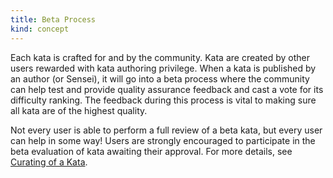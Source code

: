 ```yaml
---
title: Beta Process
kind: concept
---
```


Each kata is crafted for and by the community. Kata are created by other users rewarded with kata authoring privilege. When a kata is published by an author (or Sensei), it will go into a beta process where the community can help test and provide quality assurance feedback and cast a vote for its difficulty ranking. The feedback during this process is vital to making sure all kata are of the highest quality.

Not every user is able to perform a full review of a beta kata, but every user can help in some way! Users are strongly encouraged to participate in the beta evaluation of kata awaiting their approval. For more details, see [Curating of a Kata][curating-kata].


[curating-kata]: /curation/kata/
